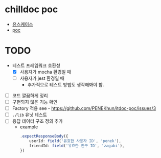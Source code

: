 # chilldoc poc
- [유스케이스](/blob/main/__tests__/cdoc.test.ts)
- [poc](https://github.com/PENEKhun/itdoc-poc/tree/main/lib)

# TODO
- 테스트 프레임워크 호환성
  - [x] 사용자가 mocha 환경일 때
  - [ ] 사용자가 jest 환경일 때
      - 추가적으로 테스트 방법도 생각해봐야 함.

- [ ] 코드 깔끔하게 정리
- [ ] 구현되지 않은 기능 확인
- [ ] Factory 적용 see - https://github.com/PENEKhun/itdoc-poc/issues/3
- [ ] `./lib` 유닛 테스트
- [ ] 응답 데이터 구조 정의 추가
  - example
    ```ts
    .expectResponseBody({
        userId: field('유효한 사용자 ID', 'penek'),
        friendId: field('유효한 친구 ID', 'zagabi'),
    })
    ```